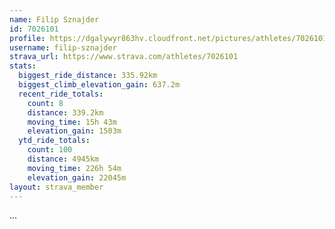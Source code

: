 ```yaml
---
name: Filip Sznajder
id: 7026101
profile: https://dgalywyr863hv.cloudfront.net/pictures/athletes/7026101/2123836/18/large.jpg
username: filip-sznajder
strava_url: https://www.strava.com/athletes/7026101
stats:
  biggest_ride_distance: 335.92km
  biggest_climb_elevation_gain: 637.2m
  recent_ride_totals:
    count: 8
    distance: 339.2km
    moving_time: 15h 43m
    elevation_gain: 1503m
  ytd_ride_totals:
    count: 100
    distance: 4945km
    moving_time: 226h 54m
    elevation_gain: 22045m
layout: strava_member
--- 
```

...
